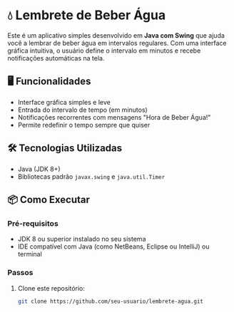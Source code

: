 # 💧 Lembrete de Beber Água

Este é um aplicativo simples desenvolvido em **Java com Swing** que ajuda você a lembrar de beber água em intervalos regulares. Com uma interface gráfica intuitiva, o usuário define o intervalo em minutos e recebe notificações automáticas na tela.

## 🖥️ Funcionalidades

- Interface gráfica simples e leve
- Entrada do intervalo de tempo (em minutos)
- Notificações recorrentes com mensagens "Hora de Beber Água!"
- Permite redefinir o tempo sempre que quiser

## 🛠️ Tecnologias Utilizadas

- Java (JDK 8+)
- Bibliotecas padrão `javax.swing` e `java.util.Timer`

## 📦 Como Executar

### Pré-requisitos

- JDK 8 ou superior instalado no seu sistema
- IDE compatível com Java (como NetBeans, Eclipse ou IntelliJ) ou terminal

### Passos

1. Clone este repositório:
   ```bash
   git clone https://github.com/seu-usuario/lembrete-agua.git

